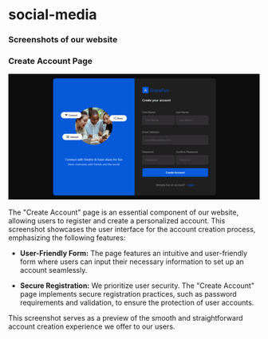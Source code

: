 # social-media

### Screenshots of our website

### Create Account Page

![Create Account](client/public/screenshot1.png)

The "Create Account" page is an essential component of our website, allowing users to register and create a personalized account. This screenshot showcases the user interface for the account creation process, emphasizing the following features:

- **User-Friendly Form:** The page features an intuitive and user-friendly form where users can input their necessary information to set up an account seamlessly.

- **Secure Registration:** We prioritize user security. The "Create Account" page implements secure registration practices, such as password requirements and validation, to ensure the protection of user accounts.

This screenshot serves as a preview of the smooth and straightforward account creation experience we offer to our users.


